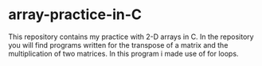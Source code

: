 # array-practice-in-C

This repository contains my practice with 2-D arrays in C. In the repository you will find programs written for the transpose of a matrix and the multiplication of two matrices.
In this program i made use of for loops.
